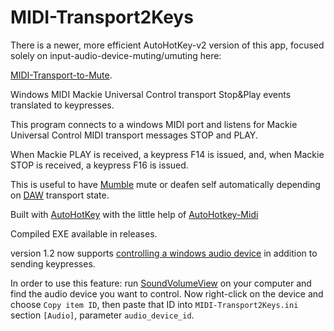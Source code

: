 # MIDI-Transport2Keys



There is a newer, more efficient AutoHotKey-v2 version of this app, focused solely on input-audio-device-muting/umuting here:

[MIDI-Transport-to-Mute](https://github.com/AtmanActive/MIDI-Transport-to-Mute).





Windows MIDI Mackie Universal Control transport Stop&amp;Play events translated to keypresses.

This program connects to a windows MIDI port and listens for Mackie Universal Control MIDI transport messages STOP and PLAY. 

When Mackie PLAY is received, a keypress F14 is issued, and, when Mackie STOP is received, a keypress F16 is issued. 

This is useful to have [Mumble](https://www.mumble.info) mute or deafen self automatically depending on [DAW](https://reaper.fm) transport state.

Built with [AutoHotKey](https://www.autohotkey.com/) with the little help of [AutoHotkey-Midi](https://github.com/dannywarren/AutoHotkey-Midi)

Compiled EXE available in releases.

version 1.2 now supports [controlling a windows audio device](https://www.nirsoft.net/utils/sound_volume_view.html) in addition to sending keypresses.

In order to use this feature: run [SoundVolumeView](https://www.nirsoft.net/utils/sound_volume_view.html) on your computer and find the audio device you want to control. Now right-click on the device and choose `Copy item ID`, then paste that ID into `MIDI-Transport2Keys.ini` section `[Audio]`, parameter `audio_device_id`.

